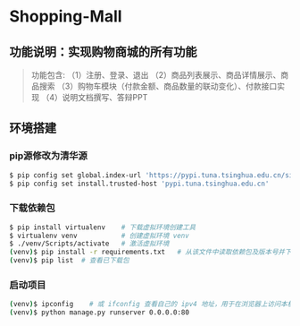 # Shopping-Mall

## 功能说明：实现购物商城的所有功能
> 功能包含: 
>       （1）注册、登录、退出
>       （2）商品列表展示、商品详情展示、商品搜索
>       （3）购物车模块（付款金额、商品数量的联动变化）、付款接口实现
>       （4）说明文档撰写、答辩PPT


## 环境搭建

### pip源修改为清华源
```bash
$ pip config set global.index-url 'https://pypi.tuna.tsinghua.edu.cn/simple'
$ pip config set install.trusted-host 'pypi.tuna.tsinghua.edu.cn'
```

### 下载依赖包
```bash
$ pip install virtualenv    # 下载虚拟环境创建工具
$ virtualenv venv           # 创建虚拟环境 venv
$ ./venv/Scripts/activate   # 激活虚拟环境
(venv)$ pip install -r requirements.txt   # 从该文件中读取依赖包及版本号并下载
(venv)$ pip list  # 查看已下载包
```

### 启动项目
```bash
(venv)$ ipconfig    # 或 ifconfig 查看自己的 ipv4 地址，用于在浏览器上访问本机或127.0.0.0 或 localhost 访问
(venv)$ python manage.py runserver 0.0.0.0:80
```





